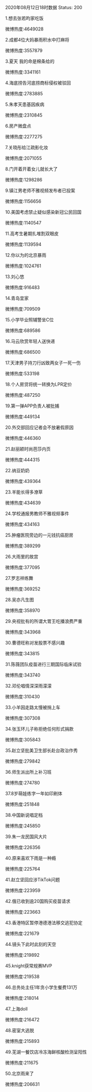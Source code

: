 2020年08月12日18时数据
Status: 200

1.想去张若昀家吃饭

微博热度:4649028

2.成都4位大妈暴雨积水中打麻将

微博热度:3557879

3.夏天 我的命是棉条给的

微博热度:3341161

4.海底捞告河底捞商标侵权被驳回

微博热度:2783885

5.朱孝天患基因疾病

微博热度:2310845

6.房产微盘点

微博热度:2277275

7.关晓彤给江疏影化妆

微博热度:2071055

8.门开着开着女儿就长大了

微博热度:1298286

9.镇江男老师不雅视频发布者已投案

微博热度:1156656

10.美国考虑禁止疑似感染新冠公民回国

微博热度:1140547

11.高考生暑期扎堆割双眼皮

微博热度:1139594

12.你以为的北京暴雨

微博热度:1024761

13.刘心悠

微博热度:916483

14.青岛宜家

微博热度:709509

15.小学毕业照辅警坐C位

微博热度:689586

16.马云欣赏年轻人送快递

微博热度:686500

17.天津男子持刀行凶致两女子一死一伤

微博热度:533198

18.个人房贷将统一转换为LPR定价

微博热度:487250

19.第一弹APP负责人被批捕

微博热度:449134

20.外交部回应记者会不放暑假原因

微博热度:446360

21.赵丽颖时尚芭莎内页

微博热度:444315

22.纳豆奶奶

微博热度:439364

23.羊能长得多潦草

微博热度:434639

24.学校通报男教师不雅视频事件

微博热度:434163

25.肿瘤医院旁边的一元钱抗癌厨房

微博热度:389299

26.大雨里的故宫

微博热度:377095

27.罗志祥练舞

微博热度:369252

28.吴亦凡生图

微博热度:358970

29.央视批有的所谓大胃王吃播浪费严重

微博热度:343968

30.曹德旺称对发股票不感兴趣

微博热度:343815

31.陈薇团队疫苗进行三期国际临床试验

微博热度:343740

32.邓伦唱情深深雨濛濛

微博热度:310430

33.小羊因走路太慢被捎上车

微博热度:307308

34.张玉环儿子称拒绝任何形式捐款

微博热度:305843

35.赵立坚批美卫生部长赴台政治作秀

微博热度:279842

36.师生派出所上补习班

微博热度:274780

37.8岁萌娃练字一年如印刷体

微博热度:251848

38.中国新说唱定档

微博热度:245850

39.朱一龙民国风大片

微博热度:226356

40.原来喜欢下雨是一种瘾

微博热度:225764

41.赵立坚回应涉TikTok问题

微博热度:223959

42.俄已收到逾20国购买疫苗请求

微博热度:223663

43.香港特区暂停港德港法移交逃犯协定

微博热度:221679

44.镜头下此时此刻的天空

微博热度:219892

45.knight获常规赛MVP

微博热度:219538

46.总务处主任1年贪小学生餐费131万

微博热度:218014

47.上海doll

微博热度:216472

48.密室大逃脱

微博热度:215893

49.芜湖一餐饮店冷冻海鲜核酸检测呈阳性

微博热度:211675

50.北京雨来了

微博热度:206631

